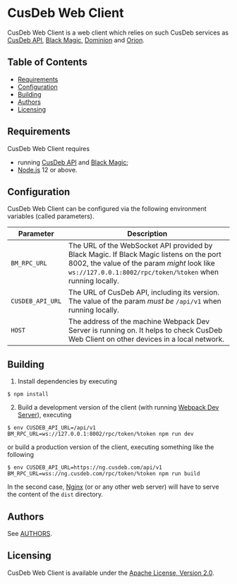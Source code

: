 # CusDeb Web Client

CusDeb Web Client is a web client which relies on such CusDeb services as [CusDeb API](https://github.com/tolstoyevsky/cusdeb-api), [Black Magic](https://github.com/tolstoyevsky/blackmagic), [Dominion](https://github.com/tolstoyevsky/dominion) and [Orion](https://github.com/tolstoyevsky/orion).

## Table of Contents

- [Requirements](#requirements)
- [Configuration](#configuration)
- [Building](#building)
- [Authors](#authors)
- [Licensing](#licensing)

## Requirements

CusDeb Web Client requires

* running [CusDeb API](https://github.com/tolstoyevsky/cusdeb-api) and [Black Magic](https://github.com/tolstoyevsky/blackmagic);
* [Node.js](https://nodejs.org/) 12 or above.

## Configuration

CusDeb Web Client can be configured via the following environment variables (called parameters).

| Parameter        | Description |
|------------------|-------------|
| `BM_RPC_URL`     | The URL of the WebSocket API provided by Black Magic. If Black Magic listens on the port 8002, the value of the param *might* look like `ws://127.0.0.1:8002/rpc/token/%token` when running locally. |
| `CUSDEB_API_URL` | The URL of CusDeb API, including its version. The value of the param *must be* `/api/v1` when running locally. |
| `HOST`           | The address of the machine Webpack Dev Server is running on. It helps to check CusDeb Web Client on other devices in a local network. |

## Building

1. Install dependencies by executing

```
$ npm install
```

2. Build a development version of the client (with running [Webpack Dev Server](https://webpack.js.org/configuration/dev-server/)), executing

```
$ env CUSDEB_API_URL=/api/v1 BM_RPC_URL=ws://127.0.0.1:8002/rpc/token/%token npm run dev
```

or build a production version of the client, executing something like the following

```
$ env CUSDEB_API_URL=https://ng.cusdeb.com/api/v1 BM_RPC_URL=wss://ng.cusdeb.com/rpc/token/%token npm run build
```

In the second case, [Nginx](https://nginx.org) (or or any other web server) will have to serve the content of the `dist` directory.

## Authors

See [AUTHORS](AUTHORS.md).

## Licensing

CusDeb Web Client is available under the [Apache License, Version 2.0](LICENSE).

